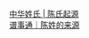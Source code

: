   
[中华姓氏 | 陈氏起源](http://www.dianyue.me/archives/867/ry5dz9l3p96f9r6q/)  
[谱事通｜陈姓的来源](http://www.dianyue.me/archives/206/2cfx9mt82hfmynlp/)